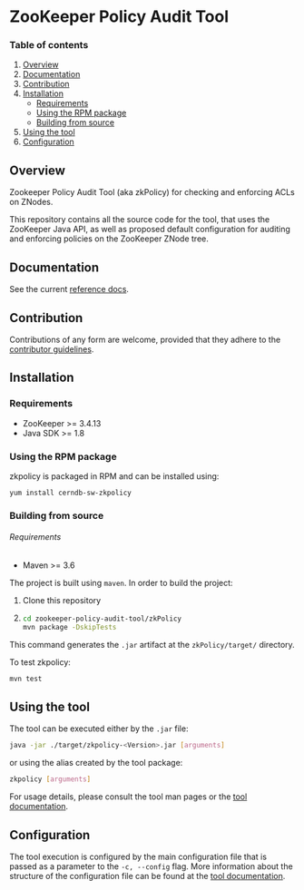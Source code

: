 # ZooKeeper Policy Audit Tool

### Table of contents
1. [Overview](#overview)
2. [Documentation](#documentation)
3. [Contribution](#contribution)
4. [Installation](#installation)
    * [Requirements](#requirements)
    * [Using the RPM package](#using-the-rpm-package)
    * [Building from source](#building-from-source)
5. [Using the tool](#using-the-tool)
6. [Configuration](#configuration)

## Overview
Zookeeper Policy Audit Tool (aka zkPolicy) for checking and enforcing ACLs on ZNodes.

This repository contains all the source code for the tool, that uses the ZooKeeper Java API, as well as proposed default configuration for auditing and enforcing policies on the ZooKeeper ZNode tree.

## Documentation
See the current [reference docs](docs/README.md).

## Contribution
Contributions of any form are welcome, provided that they adhere to the [contributor guidelines](CONTRIBUTING.md).

## Installation

### Requirements
* ZooKeeper >= 3.4.13
* Java SDK >= 1.8

### Using the RPM package
zkpolicy is packaged in RPM and can be installed using:
```
yum install cerndb-sw-zkpolicy
```

### Building from source
###### Requirements
* Maven >= 3.6

The project is built using `maven`. In order to build the project:

1. Clone this repository
2. ```bash
   cd zookeeper-policy-audit-tool/zkPolicy
   mvn package -DskipTests
   ```

This command generates the `.jar` artifact at the `zkPolicy/target/` directory.

To test zkpolicy:

```bash
mvn test
```

## Using the tool
The tool can be executed either by the `.jar` file:

```bash
java -jar ./target/zkpolicy-<Version>.jar [arguments]
```

or using the alias created by the tool package:

```bash
zkpolicy [arguments]
```

For usage details, please consult the tool man pages or the [tool documentation](docs/README.md#usage).

## Configuration
The tool execution is configured by the main configuration file that is passed as a parameter to the `-c, --config` flag. More information about the structure of the configuration file can be found at the [tool documentation](docs/README.md#configuration).